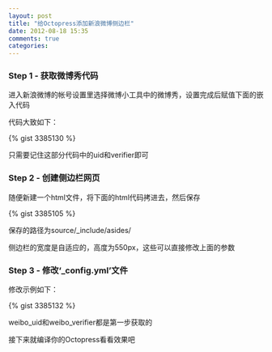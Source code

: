 ```yaml
---
layout: post
title: "给Octopress添加新浪微博侧边栏"
date: 2012-08-18 15:35
comments: true
categories: 
---
```


### Step 1 - 获取微博秀代码

进入新浪微博的帐号设置里选择微博小工具中的微博秀，设置完成后赋值下面的嵌入代码

代码大致如下：

{% gist 3385130 %}

只需要记住这部分代码中的uid和verifier即可
<!--more-->
### Step 2 - 创建侧边栏网页

随便新建一个html文件，将下面的html代码拷进去，然后保存

{% gist 3385105 %}

保存的路径为source/_include/asides/

侧边栏的宽度是自适应的，高度为550px，这些可以直接修改上面的参数

### Step 3 - 修改‘_config.yml’文件

修改示例如下：

{% gist 3385132 %}

weibo_uid和weibo_verifier都是第一步获取的

接下来就编译你的Octopress看看效果吧